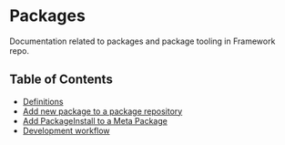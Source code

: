 # Packages

Documentation related to packages and package tooling in Framework repo.

## Table of Contents

* [Definitions](definitions.md)
* [Add new package to a package repository](add-new-package-to-package-repo.md)
* [Add PackageInstall to a Meta Package](add-packageinstall-to-meta-package.md)
* [Development workflow](dev-workflow.md)
